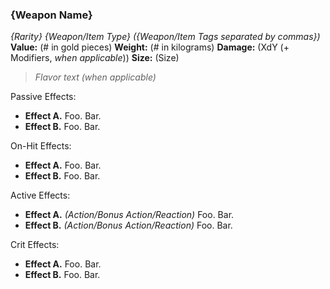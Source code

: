 ### {Weapon Name}
*{Rarity} {Weapon/Item Type} ({Weapon/Item Tags separated by commas})*
**Value:** (# in gold pieces)
**Weight:** (# in kilograms)
**Damage:** (XdY (+ Modifiers, *when applicable*))
**Size:** (Size)

> *Flavor text (when applicable)*

Passive Effects:
- **Effect A.** Foo. Bar.
- **Effect B.** Foo. Bar.

On-Hit Effects:
- **Effect A.** Foo. Bar.
- **Effect B.** Foo. Bar.

Active Effects:
- **Effect A.** *(Action/Bonus Action/Reaction)* Foo. Bar.
- **Effect B.** *(Action/Bonus Action/Reaction)* Foo. Bar.

Crit Effects:
- **Effect A.** Foo. Bar.
- **Effect B.** Foo. Bar.
